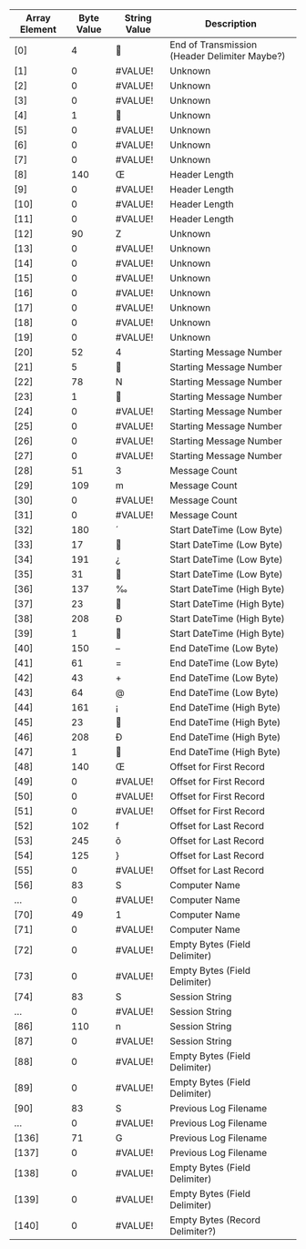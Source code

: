 |Array Element|Byte Value|String Value|Description|
|---|---|---|---
|[0]|4||End of Transmission (Header Delimiter Maybe?)|
|[1]|0|#VALUE!|Unknown|
|[2]|0|#VALUE!|Unknown|
|[3]|0|#VALUE!|Unknown|
|[4]|1||Unknown|
|[5]|0|#VALUE!|Unknown|
|[6]|0|#VALUE!|Unknown|
|[7]|0|#VALUE!|Unknown|
|[8]|140|Œ|Header Length|
|[9]|0|#VALUE!|Header Length|
|[10]|0|#VALUE!|Header Length|
|[11]|0|#VALUE!|Header Length|
|[12]|90|Z|Unknown|
|[13]|0|#VALUE!|Unknown|
|[14]|0|#VALUE!|Unknown|
|[15]|0|#VALUE!|Unknown|
|[16]|0|#VALUE!|Unknown|
|[17]|0|#VALUE!|Unknown|
|[18]|0|#VALUE!|Unknown|
|[19]|0|#VALUE!|Unknown|
|[20]|52|4|Starting Message Number|
|[21]|5||Starting Message Number|
|[22]|78|N|Starting Message Number|
|[23]|1||Starting Message Number|
|[24]|0|#VALUE!|Starting Message Number|
|[25]|0|#VALUE!|Starting Message Number|
|[26]|0|#VALUE!|Starting Message Number|
|[27]|0|#VALUE!|Starting Message Number|
|[28]|51|3|Message Count|
|[29]|109|m|Message Count|
|[30]|0|#VALUE!|Message Count|
|[31]|0|#VALUE!|Message Count|
|[32]|180|´|Start DateTime (Low Byte)|
|[33]|17||Start DateTime (Low Byte)|
|[34]|191|¿|Start DateTime (Low Byte)|
|[35]|31||Start DateTime (Low Byte)|
|[36]|137|‰|Start DateTime (High Byte)|
|[37]|23||Start DateTime (High Byte)|
|[38]|208|Ð|Start DateTime (High Byte)|
|[39]|1||Start DateTime (High Byte)|
|[40]|150|–|End DateTime (Low Byte)|
|[41]|61|=|End DateTime (Low Byte)|
|[42]|43|+|End DateTime (Low Byte)|
|[43]|64|@|End DateTime (Low Byte)|
|[44]|161|¡|End DateTime (High Byte)|
|[45]|23||End DateTime (High Byte)|
|[46]|208|Ð|End DateTime (High Byte)|
|[47]|1||End DateTime (High Byte)|
|[48]|140|Œ|Offset for First Record|
|[49]|0|#VALUE!|Offset for First Record|
|[50]|0|#VALUE!|Offset for First Record|
|[51]|0|#VALUE!|Offset for First Record|
|[52]|102|f|Offset for Last Record|
|[53]|245|õ|Offset for Last Record|
|[54]|125|}|Offset for Last Record|
|[55]|0|#VALUE!|Offset for Last Record|
|[56]|83|S|Computer Name|
|…|0|#VALUE!|Computer Name|
|[70]|49|1|Computer Name|
|[71]|0|#VALUE!|Computer Name|
|[72]|0|#VALUE!|Empty Bytes (Field Delimiter)|
|[73]|0|#VALUE!|Empty Bytes (Field Delimiter)|
|[74]|83|S|Session String|
|…|0|#VALUE!|Session String|
|[86]|110|n|Session String|
|[87]|0|#VALUE!|Session String|
|[88]|0|#VALUE!|Empty Bytes (Field Delimiter)|
|[89]|0|#VALUE!|Empty Bytes (Field Delimiter)|
|[90]|83|S|Previous Log Filename|
|…|0|#VALUE!|Previous Log Filename|
|[136]|71|G|Previous Log Filename|
|[137]|0|#VALUE!|Previous Log Filename|
|[138]|0|#VALUE!|Empty Bytes (Field Delimiter)|
|[139]|0|#VALUE!|Empty Bytes (Field Delimiter)|
|[140]|0|#VALUE!|Empty Bytes (Record Delimiter?)|